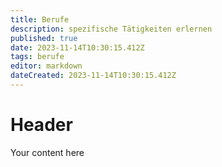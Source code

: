 ```yaml
---
title: Berufe
description: spezifische Tätigkeiten erlernen
published: true
date: 2023-11-14T10:30:15.412Z
tags: berufe
editor: markdown
dateCreated: 2023-11-14T10:30:15.412Z
---
```


# Header
Your content here